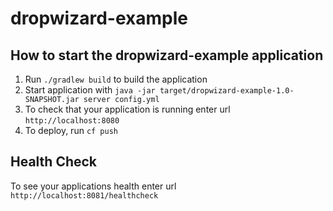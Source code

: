 # dropwizard-example

How to start the dropwizard-example application
---

1. Run `./gradlew build` to build the application
1. Start application with `java -jar target/dropwizard-example-1.0-SNAPSHOT.jar server config.yml`
1. To check that your application is running enter url `http://localhost:8080`
1. To deploy, run `cf push`

Health Check
---

To see your applications health enter url `http://localhost:8081/healthcheck`
